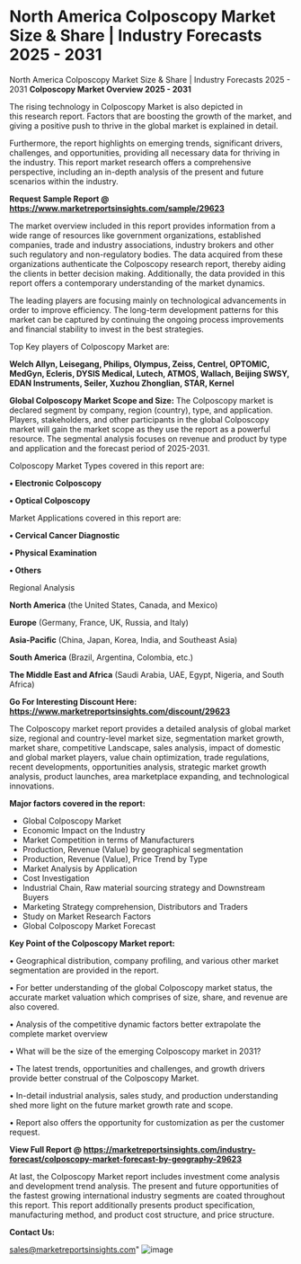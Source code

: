 # North America Colposcopy Market Size & Share | Industry Forecasts 2025 - 2031
North America Colposcopy Market Size & Share | Industry Forecasts 2025 - 2031
<Strong> Colposcopy Market Overview 2025 - 2031</strong>

The rising technology in Colposcopy Market is also depicted in this research report. Factors that are boosting the growth of the market, and giving a positive push to thrive in the global market is explained in detail.

Furthermore, the report highlights on emerging trends, significant drivers, challenges, and opportunities, providing all necessary data for thriving in the industry. This report market research offers a comprehensive perspective, including an in-depth analysis of the present and future scenarios within the industry.

<strong>Request Sample Report @ <a href=https://www.marketreportsinsights.com/sample/29623>https://www.marketreportsinsights.com/sample/29623</a></strong>

The market overview included in this report provides information from a wide range of resources like government organizations, established companies, trade and industry associations, industry brokers and other such regulatory and non-regulatory bodies. The data acquired from these organizations authenticate the Colposcopy research report, thereby aiding the clients in better decision making. Additionally, the data provided in this report offers a contemporary understanding of the market dynamics.

The leading players are focusing mainly on technological advancements in order to improve efficiency. The long-term development patterns for this market can be captured by continuing the ongoing process improvements and financial stability to invest in the best strategies.

Top Key players of Colposcopy Market are:

<strong>Welch Allyn, Leisegang, Philips, Olympus, Zeiss, Centrel, OPTOMIC, MedGyn, Ecleris, DYSIS Medical, Lutech, ATMOS, Wallach, Beijing SWSY, EDAN Instruments, Seiler, Xuzhou Zhonglian, STAR, Kernel</strong>

<strong><b>Global Colposcopy Market Scope and Size:</b></strong>
The Colposcopy market is declared segment by company, region (country), type, and application. Players, stakeholders, and other participants in the global Colposcopy market will gain the market scope as they use the report as a powerful resource. The segmental analysis focuses on revenue and product by type and application and the forecast period of 2025-2031.

Colposcopy Market Types covered in this report are:

<strong>• Electronic Colposcopy

• Optical Colposcopy</strong>

Market Applications covered in this report are:

<strong>• Cervical Cancer Diagnostic

• Physical Examination

• Others</strong> 

Regional Analysis

<strong>North America</strong> (the United States, Canada, and Mexico)

<strong>Europe</strong> (Germany, France, UK, Russia, and Italy)

<strong>Asia-Pacific</strong> (China, Japan, Korea, India, and Southeast Asia)

<strong>South America</strong> (Brazil, Argentina, Colombia, etc.)

<strong>The Middle East and Africa</strong> (Saudi Arabia, UAE, Egypt, Nigeria, and South Africa)

<strong>Go For Interesting Discount Here: <a href=https://www.marketreportsinsights.com/discount/29623>https://www.marketreportsinsights.com/discount/29623</a></strong>

The Colposcopy market report provides a detailed analysis of global market size, regional and country-level market size, segmentation market growth, market share, competitive Landscape, sales analysis, impact of domestic and global market players, value chain optimization, trade regulations, recent developments, opportunities analysis, strategic market growth analysis, product launches, area marketplace expanding, and technological innovations.

<strong><b>Major factors covered in the report:</b></strong>
<ul>
  <li>Global Colposcopy Market </li>
  <li>Economic Impact on the Industry</li>
  <li>Market Competition in terms of Manufacturers</li>
  <li>Production, Revenue (Value) by geographical segmentation</li>
  <li>Production, Revenue (Value), Price Trend by Type</li>
  <li>Market Analysis by Application</li>
  <li>Cost Investigation</li>
  <li>Industrial Chain, Raw material sourcing strategy and Downstream Buyers</li>
  <li>Marketing Strategy comprehension, Distributors and Traders</li>
  <li>Study on Market Research Factors</li>
  <li>Global Colposcopy Market Forecast</li>
</ul>

<strong><b>Key Point of the Colposcopy Market report:</b></strong>

• Geographical distribution, company profiling, and various other market segmentation are provided in the report.

• For better understanding of the global Colposcopy market status, the accurate market valuation which comprises of size, share, and revenue are also covered.

• Analysis of the competitive dynamic factors better extrapolate the complete market overview

• What will be the size of the emerging Colposcopy market in 2031?

• The latest trends, opportunities and challenges, and growth drivers provide better construal of the Colposcopy Market.

• In-detail industrial analysis, sales study, and production understanding shed more light on the future market growth rate and scope.

• Report also offers the opportunity for customization as per the customer request.

<strong><b>View Full Report @ <a href=https://marketreportsinsights.com/industry-forecast/colposcopy-market-forecast-by-geography-29623>https://marketreportsinsights.com/industry-forecast/colposcopy-market-forecast-by-geography-29623</a></b></strong>


At last, the Colposcopy Market report includes investment come analysis and development trend analysis. The present and future opportunities of the fastest growing international industry segments are coated throughout this report. This report additionally presents product specification, manufacturing method, and product cost structure, and price structure.

<strong>Contact Us:</strong>

sales@marketreportsinsights.com"
![image](https://github.com/user-attachments/assets/ca409fc3-cea0-4f2c-b42a-543b8627a1fd)
